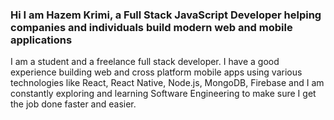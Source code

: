 ### Hi I am Hazem Krimi, a Full Stack JavaScript Developer helping companies and individuals build modern web and mobile applications

I am a student and a freelance full stack developer. I have a good experience building web and cross platform mobile apps using various technologies like React, React Native, Node.js, MongoDB, Firebase and I am constantly exploring and learning Software Engineering to make sure I get the job done faster and easier.

<!--
**hazemKrimi/hazemKrimi** is a ✨ _special_ ✨ repository because its `README.md` (this file) appears on your GitHub profile.

Here are some ideas to get you started:

- 🔭 I’m currently working on ...
- 🌱 I’m currently learning ...
- 👯 I’m looking to collaborate on ...
- 🤔 I’m looking for help with ...
- 💬 Ask me about ...
- 📫 How to reach me: ...
- 😄 Pronouns: ...
- ⚡ Fun fact: ...
-->
